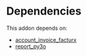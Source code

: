 # Dependencies

This addon depends on:

- [account_invoice_facturx](../../../../odoo-bringout-oca-edi-account_invoice_facturx)
- [report_py3o](../../../../../oca-report/odoo-bringout-oca-reporting-engine-report_py3o)
